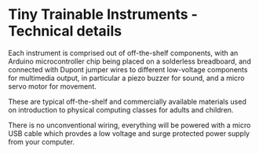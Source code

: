 # Tiny Trainable Instruments - Technical details

Each instrument is comprised out of off-the-shelf components, with an Arduino microcontroller chip being placed on a solderless breadboard, and connected with Dupont jumper wires to different low-voltage components for multimedia output, in particular a piezo buzzer for sound, and a micro servo motor for movement.

These are typical off-the-shelf and commercially available materials used on introduction to physical computing classes for adults and children.

There is no unconventional wiring, everything will be powered with a micro USB cable which provdes a low voltage and surge protected power supply from your computer.
